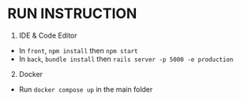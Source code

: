 # RUN INSTRUCTION

1. IDE & Code Editor
- In  ```front```, ```npm install``` then ```npm start```
- In  ```back```, ```bundle install``` then ```rails server -p 5000 -e production```

2. Docker
- Run ```docker compose up``` in the main folder
